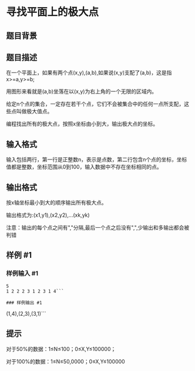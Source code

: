 # 寻找平面上的极大点

## 题目背景



## 题目描述

在一个平面上，如果有两个点(x,y),(a,b),如果说(x,y)支配了(a,b)，这是指x>=a,y>=b;

用图形来看就是(a,b)坐落在以(x,y)为右上角的一个无限的区域内。

给定n个点的集合，一定存在若干个点，它们不会被集合中的任何一点所支配，这些点叫做极大值点。

编程找出所有的极大点，按照x坐标由小到大，输出极大点的坐标。


## 输入格式

输入包括两行，第一行是正整数n，表示是点数，第二行包含n个点的坐标，坐标值都是整数，坐标范围从0到100，输入数据中不存在坐标相同的点。


## 输出格式

按x轴坐标最小到大的顺序输出所有极大点。

输出格式为:(x1,y1),(x2,y2),...(xk,yk)

注意：输出的每个点之间有","分隔,最后一个点之后没有",",少输出和多输出都会被判错


## 样例 #1

### 样例输入 #1
```
5 
1 2 2 2 3 1 2 3 1 4```

### 样例输出 #1

```
(1,4),(2,3),(3,1)```

## 提示

对于50%的数据：1≤N≤100；0≤X,Y≤100000；

对于100%的数据：1≤N≤50,0000；0≤X,Y≤100000

